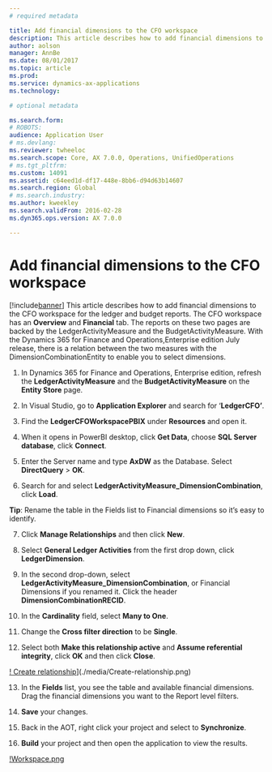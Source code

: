 ```yaml
---
# required metadata

title: Add financial dimensions to the CFO workspace
description: This article describes how to add financial dimensions to the CFO workspace for the ledger and budget reports. 
author: aolson
manager: AnnBe
ms.date: 08/01/2017
ms.topic: article
ms.prod: 
ms.service: dynamics-ax-applications
ms.technology: 

# optional metadata

ms.search.form: 
# ROBOTS: 
audience: Application User
# ms.devlang: 
ms.reviewer: twheeloc
ms.search.scope: Core, AX 7.0.0, Operations, UnifiedOperations
# ms.tgt_pltfrm: 
ms.custom: 14091
ms.assetid: c64eed1d-df17-448e-8bb6-d94d63b14607
ms.search.region: Global
# ms.search.industry: 
ms.author: kweekley
ms.search.validFrom: 2016-02-28
ms.dyn365.ops.version: AX 7.0.0

---
```


# Add financial dimensions to the CFO workspace

[!include[banner](../includes/banner.md)]
This article describes how to add financial dimensions to the CFO workspace for the ledger and budget reports. The CFO workspace has an **Overview** and **Financial** tab. The reports on these two pages are backed by the LedgerActivityMeasure and the  BudgetActivityMeasure. With the Dynamics 365 for Finance and Operations,Enterprise edition July release, there is a relation between the two measures with the DimensionCombinationEntity to enable you to select dimensions.

1.  In Dynamics 365 for Finance and Operations, Enterprise edition, refresh the **LedgerActivityMeasure** and the **BudgetActivityMeasure** on the **Entity Store** page.

2.  In Visual Studio, go to **Application Explorer** and search for ‘**LedgerCFO’**.

3.  Find the **LedgerCFOWorkspacePBIX** under **Resources** and open it.

4.  When it opens in PowerBI desktop, click **Get Data**, choose **SQL Server database**, click **Connect**.

5.  Enter the Server name and type **AxDW** as the Database. Select **DirectQuery** > **OK**.

6.  Search for and select **LedgerActivityMeasure\_DimensionCombination**, click **Load**.

**Tip**: Rename the table in the Fields list to Financial dimensions so it’s easy to identify.

7.  Click **Manage Relationships** and then click **New**.

8.  Select **General Ledger Activities** from the first drop down, click **LedgerDimension**.

9.  In the second drop-down, select **LedgerActivityMeasure\_DimensionCombination**, or Financial Dimensions if you renamed it. Click the header **DimensionCombinationRECID**.

10. In the **Cardinality** field, select **Many to One**.

11.  Change the **Cross filter direction** to be **Single**.

12.  Select both **Make this relationship active** and **Assume referential integrity**, click **OK** and then click **Close**.

[! Create relationship](./media/Create-relationship.png)](./media/Create-relationship.png)

13.  In the **Fields** list, you see the table and available financial dimensions. Drag the financial dimensions you want to the Report level filters.

14.  **Save** your changes.

15.  Back in the AOT, right click your project and select to **Synchronize**.

16.  **Build** your project and then open the application to view the results.

[!Workspace.png](./media/workspace.png)
